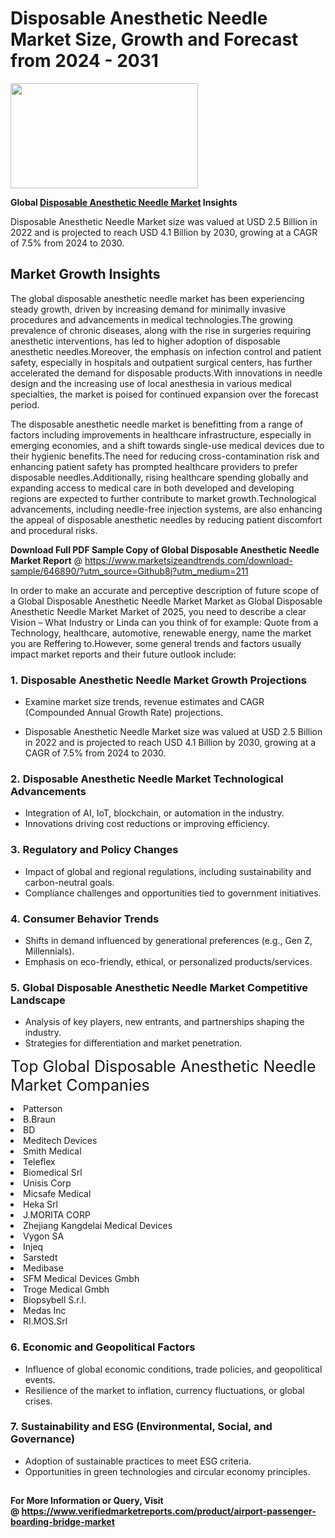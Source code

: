 <H1>Disposable Anesthetic Needle Market Size, Growth and Forecast from 2024 - 2031</H1><img class="aligncenter size-medium wp-image-584254" src="https://thirdeyenews.in/wp-content/uploads/2024/09/Global-Market-Research-300x168.jpeg" alt="" width="300" height="168" /><p><strong>Global&nbsp;<a href="https://www.marketsizeandtrends.com/download-sample/646890/?utm_source=Github8j?utm_medium=211">Disposable Anesthetic Needle Market</a> Insights</strong></p><p>Disposable Anesthetic Needle Market size was valued at USD 2.5 Billion in 2022 and is projected to reach USD 4.1 Billion by 2030, growing at a CAGR of 7.5% from 2024 to 2030.</p><p><h2>Market Growth Insights</h2> <p>The global disposable anesthetic needle market has been experiencing steady growth, driven by increasing demand for minimally invasive procedures and advancements in medical technologies.The growing prevalence of chronic diseases, along with the rise in surgeries requiring anesthetic interventions, has led to higher adoption of disposable anesthetic needles.Moreover, the emphasis on infection control and patient safety, especially in hospitals and outpatient surgical centers, has further accelerated the demand for disposable products.With innovations in needle design and the increasing use of local anesthesia in various medical specialties, the market is poised for continued expansion over the forecast period.</p> <p>The disposable anesthetic needle market is benefitting from a range of factors including improvements in healthcare infrastructure, especially in emerging economies, and a shift towards single-use medical devices due to their hygienic benefits.The need for reducing cross-contamination risk and enhancing patient safety has prompted healthcare providers to prefer disposable needles.Additionally, rising healthcare spending globally and expanding access to medical care in both developed and developing regions are expected to further contribute to market growth.Technological advancements, including needle-free injection systems, are also enhancing the appeal of disposable anesthetic needles by reducing patient discomfort and procedural risks.</p> <p><span class=""><strong>Download Full PDF Sample Copy of Global Disposable Anesthetic Needle Market Report</strong> @ <a href="https://www.marketsizeandtrends.com/download-sample/646890/?utm_source=Github8j?utm_medium=211" target="_blank">https://www.marketsizeandtrends.com/download-sample/646890/?utm_source=Github8j?utm_medium=211</a></span></p><p>In order to make an accurate and perceptive description of future scope of a Global&nbsp;Disposable Anesthetic Needle Market Market as Global&nbsp;Disposable Anesthetic Needle Market Market of 2025, you need to describe a clear Vision &ndash; What Industry or Linda can you think of for example: Quote from a Technology, healthcare, automotive, renewable energy, name the market you are Reffering to.However, some general trends and factors usually impact market reports and their future outlook include:</p><h3>1.&nbsp;<strong>Disposable Anesthetic Needle Market Growth Projections</strong></h3><ul><li>Examine market size trends, revenue estimates and CAGR (Compounded Annual Growth Rate) projections.</li><li><p>Disposable Anesthetic Needle Market size was valued at USD 2.5 Billion in 2022 and is projected to reach USD 4.1 Billion by 2030, growing at a CAGR of 7.5% from 2024 to 2030.</p></li></ul><h3>2.&nbsp;<strong>Disposable Anesthetic Needle Market Technological Advancements</strong></h3><ul><li>Integration of AI, IoT, blockchain, or automation in the industry.</li><li>Innovations driving cost reductions or improving efficiency.</li></ul><h3>3.&nbsp;<strong>Regulatory and Policy Changes</strong></h3><ul><li>Impact of global and regional regulations, including sustainability and carbon-neutral goals.</li><li>Compliance challenges and opportunities tied to government initiatives.</li></ul><h3>4.&nbsp;<strong>Consumer Behavior Trends</strong></h3><ul><li>Shifts in demand influenced by generational preferences (e.g., Gen Z, Millennials).</li><li>Emphasis on eco-friendly, ethical, or personalized products/services.</li></ul><h3>5.&nbsp;<strong>Global Disposable Anesthetic Needle Market Competitive Landscape</strong></h3><ul><li>Analysis of key players, new entrants, and partnerships shaping the industry.</li><li>Strategies for differentiation and market penetration.</li></ul><p data-pm-slice="1 1 []"><span style="color: inherit; font-family: inherit; font-size: 25px;">Top Global Disposable Anesthetic Needle Market Companies</span></p><div class="" data-test-id=""><p><li>Patterson</li><li> B.Braun</li><li> BD</li><li> Meditech Devices</li><li> Smith Medical</li><li> Teleflex</li><li> Biomedical Srl</li><li> Unisis Corp</li><li> Micsafe Medical</li><li> Heka Srl</li><li> J.MORITA CORP</li><li> Zhejiang Kangdelai Medical Devices</li><li> Vygon SA</li><li> Injeq</li><li> Sarstedt</li><li> Medibase</li><li> SFM Medical Devices Gmbh</li><li> Troge Medical Gmbh</li><li> Biopsybell S.r.l.</li><li> Medas Inc</li><li> RI.MOS.Srl</li></p></div><h3>6.&nbsp;<strong>Economic and Geopolitical Factors</strong></h3><ul><li>Influence of global economic conditions, trade policies, and geopolitical events.</li><li>Resilience of the market to inflation, currency fluctuations, or global crises.</li></ul><h3>7.&nbsp;<strong>Sustainability and ESG (Environmental, Social, and Governance)</strong></h3><ul><li>Adoption of sustainable practices to meet ESG criteria.</li><li>Opportunities in green technologies and circular economy principles.</li></ul><h2><strong style="font-size: 14px;">For More Information or Query, Visit @&nbsp;</strong><a style="background-color: #ffffff; font-size: 14px;" href="https://www.marketsizeandtrends.com/report/disposable-anesthetic-needle-market/" target="_blank">https://www.verifiedmarketreports.com/product/airport-passenger-boarding-bridge-market</a></h2>